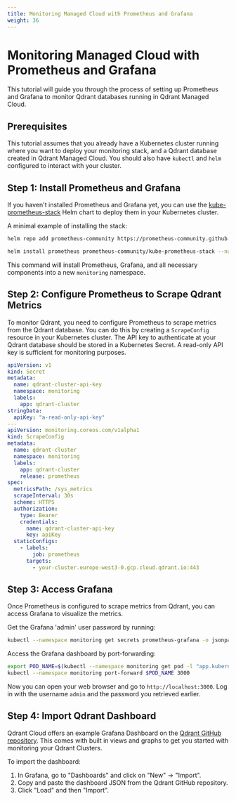 ```yaml
---
title: Monitoring Managed Cloud with Prometheus and Grafana
weight: 36
---
```


# Monitoring Managed Cloud with Prometheus and Grafana

This tutorial will guide you through the process of setting up Prometheus and Grafana to monitor Qdrant databases running in Qdrant Managed Cloud.

## Prerequisites

This tutorial assumes that you already have a Kubernetes cluster running where you want to deploy your monitoring stack, and a Qdrant database created in Qdrant Managed Cloud. You should also have `kubectl` and `helm` configured to interact with your cluster.

## Step 1: Install Prometheus and Grafana

If you haven't installed Prometheus and Grafana yet, you can use the [kube-prometheus-stack](https://artifacthub.io/packages/helm/prometheus-community/kube-prometheus-stack) Helm chart to deploy them in your Kubernetes cluster.

A minimal example of installing the stack:
  
```bash
helm repo add prometheus-community https://prometheus-community.github.io/helm-charts

helm install prometheus prometheus-community/kube-prometheus-stack --namespace monitoring --create-namespace
```

This command will install Prometheus, Grafana, and all necessary components into a new `monitoring` namespace.

## Step 2: Configure Prometheus to Scrape Qdrant Metrics

To monitor Qdrant, you need to configure Prometheus to scrape metrics from the Qdrant database. You can do this by creating a `ScrapeConfig` resource in your Kubernetes cluster. The API key to authenticate at your Qdrant database should be stored in a Kubernetes Secret. A read-only API key is sufficient for monitoring purposes.

```yaml
apiVersion: v1
kind: Secret
metadata:
  name: qdrant-cluster-api-key
  namespace: monitoring
  labels:
    app: qdrant-cluster
stringData:
  apiKey: "a-read-only-api-key"
---
apiVersion: monitoring.coreos.com/v1alpha1
kind: ScrapeConfig
metadata:
  name: qdrant-cluster
  namespace: monitoring
  labels:
    app: qdrant-cluster
    release: prometheus
spec:
  metricsPath: /sys_metrics
  scrapeInterval: 30s
  scheme: HTTPS
  authorization:
    type: Bearer
    credentials:
      name: qdrant-cluster-api-key
      key: apiKey    
  staticConfigs:
    - labels:
        job: prometheus
      targets:
        - your-cluster.europe-west3-0.gcp.cloud.qdrant.io:443
```

## Step 3: Access Grafana

Once Prometheus is configured to scrape metrics from Qdrant, you can access Grafana to visualize the metrics.

Get the Grafana 'admin' user password by running:

```bash
kubectl --namespace monitoring get secrets prometheus-grafana -o jsonpath="{.data.admin-password}" | base64 -d ; echo
```

Access the Grafana dashboard by port-forwarding:

```bash
export POD_NAME=$(kubectl --namespace monitoring get pod -l "app.kubernetes.io/name=grafana,app.kubernetes.io/instance=prometheus" -oname)
kubectl --namespace monitoring port-forward $POD_NAME 3000
```

Now you can open your web browser and go to `http://localhost:3000`. Log in with the username `admin` and the password you retrieved earlier.

## Step 4: Import Qdrant Dashboard

Qdrant Cloud offers an example Grafana Dashboard on the [Qdrant GitHub repository](https://github.com/qdrant/qdrant-cloud-grafana-dashboard). This comes with built in views and graphs to get you started with monitoring your Qdrant Clusters.

To import the dashboard:

1. In Grafana, go to "Dashboards" and click on "New" -> "Import".
2. Copy and paste the dashboard JSON from the Qdrant GitHub repository.
3. Click "Load" and then "Import".
